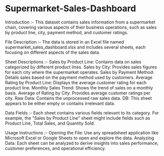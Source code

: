 # Supermarket-Sales-Dashboard

Introduction :-
This dataset contains sales information from a supermarket chain, covering various aspects of their business operations, such as sales by product line, city, payment method, and customer ratings.

File Description :-
The data is stored in an Excel file named supermarket_sales_dashboard.xlsx and includes several sheets, each focusing on different aspects of the sales data.

Sheet Descriptions :-
Sales by Product Line: Contains data on sales categorized by different product lines.
Sales by City: Provides sales figures for each city where the supermarket operates.
Sales by Payment Method: Details sales based on the payment method used by customers.
Average Rating by Product Line: Displays the average customer rating for each product line.
Monthly Sales Trend: Shows the trend of sales on a monthly basis.
Average of Rating by City: Provides average customer ratings per city.
Raw Data: Contains the unprocessed raw sales data.
DB: This sheet appears to be either empty or contains irrelevant data.

Data Fields :-
Each sheet contains various fields relevant to its category. For example, the "Sales by Product Line" sheet might include fields such as Product Line, Total Sales, and Quantity Sold.

Usage Instructions :-
Opening the File: Use any spreadsheet application like Microsoft Excel or Google Sheets to open and explore the data.
Analyzing Data: Each sheet can be analyzed to derive insights into sales performance, customer preferences, and operational efficiency.
